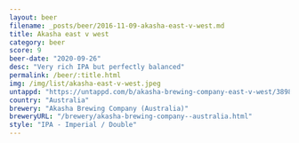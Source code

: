 ```yaml
---
layout: beer
filename: _posts/beer/2016-11-09-akasha-east-v-west.md
title: Akasha east v west
category: beer
score: 9
beer-date: "2020-09-26"
desc: "Very rich IPA but perfectly balanced"
permalink: /beer/:title.html
img: /img/list/akasha-east-v-west.jpeg
untappd: "https://untappd.com/b/akasha-brewing-company-east-v-west/3898767"
country: "Australia"
brewery: "Akasha Brewing Company (Australia)"
breweryURL: "/brewery/akasha-brewing-company--australia.html"
style: "IPA - Imperial / Double"
---
```

